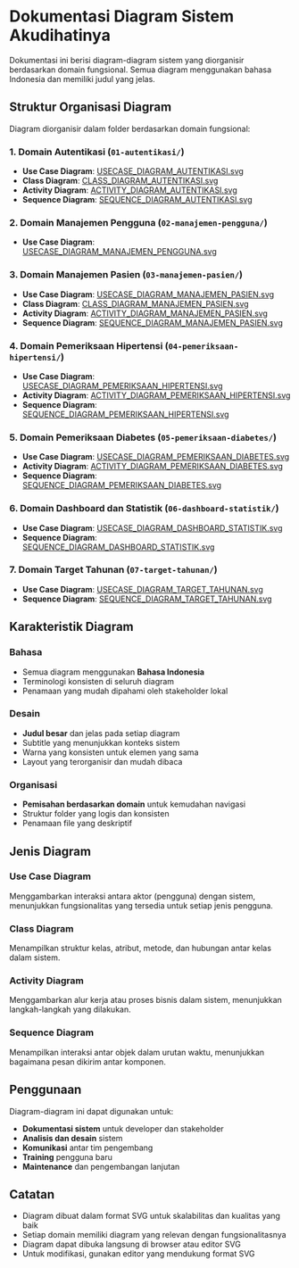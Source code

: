 # Dokumentasi Diagram Sistem Akudihatinya

Dokumentasi ini berisi diagram-diagram sistem yang diorganisir berdasarkan domain fungsional. Semua diagram menggunakan bahasa Indonesia dan memiliki judul yang jelas.

## Struktur Organisasi Diagram

Diagram diorganisir dalam folder berdasarkan domain fungsional:

### 1. Domain Autentikasi (`01-autentikasi/`)
- **Use Case Diagram**: [USECASE_DIAGRAM_AUTENTIKASI.svg](./01-autentikasi/USECASE_DIAGRAM_AUTENTIKASI.svg)
- **Class Diagram**: [CLASS_DIAGRAM_AUTENTIKASI.svg](./01-autentikasi/CLASS_DIAGRAM_AUTENTIKASI.svg)
- **Activity Diagram**: [ACTIVITY_DIAGRAM_AUTENTIKASI.svg](./01-autentikasi/ACTIVITY_DIAGRAM_AUTENTIKASI.svg)
- **Sequence Diagram**: [SEQUENCE_DIAGRAM_AUTENTIKASI.svg](./01-autentikasi/SEQUENCE_DIAGRAM_AUTENTIKASI.svg)

### 2. Domain Manajemen Pengguna (`02-manajemen-pengguna/`)
- **Use Case Diagram**: [USECASE_DIAGRAM_MANAJEMEN_PENGGUNA.svg](./02-manajemen-pengguna/USECASE_DIAGRAM_MANAJEMEN_PENGGUNA.svg)

### 3. Domain Manajemen Pasien (`03-manajemen-pasien/`)
- **Use Case Diagram**: [USECASE_DIAGRAM_MANAJEMEN_PASIEN.svg](./03-manajemen-pasien/USECASE_DIAGRAM_MANAJEMEN_PASIEN.svg)
- **Class Diagram**: [CLASS_DIAGRAM_MANAJEMEN_PASIEN.svg](./03-manajemen-pasien/CLASS_DIAGRAM_MANAJEMEN_PASIEN.svg)
- **Activity Diagram**: [ACTIVITY_DIAGRAM_MANAJEMEN_PASIEN.svg](./03-manajemen-pasien/ACTIVITY_DIAGRAM_MANAJEMEN_PASIEN.svg)
- **Sequence Diagram**: [SEQUENCE_DIAGRAM_MANAJEMEN_PASIEN.svg](./03-manajemen-pasien/SEQUENCE_DIAGRAM_MANAJEMEN_PASIEN.svg)

### 4. Domain Pemeriksaan Hipertensi (`04-pemeriksaan-hipertensi/`)
- **Use Case Diagram**: [USECASE_DIAGRAM_PEMERIKSAAN_HIPERTENSI.svg](./04-pemeriksaan-hipertensi/USECASE_DIAGRAM_PEMERIKSAAN_HIPERTENSI.svg)
- **Activity Diagram**: [ACTIVITY_DIAGRAM_PEMERIKSAAN_HIPERTENSI.svg](./04-pemeriksaan-hipertensi/ACTIVITY_DIAGRAM_PEMERIKSAAN_HIPERTENSI.svg)
- **Sequence Diagram**: [SEQUENCE_DIAGRAM_PEMERIKSAAN_HIPERTENSI.svg](./04-pemeriksaan-hipertensi/SEQUENCE_DIAGRAM_PEMERIKSAAN_HIPERTENSI.svg)

### 5. Domain Pemeriksaan Diabetes (`05-pemeriksaan-diabetes/`)
- **Use Case Diagram**: [USECASE_DIAGRAM_PEMERIKSAAN_DIABETES.svg](./05-pemeriksaan-diabetes/USECASE_DIAGRAM_PEMERIKSAAN_DIABETES.svg)
- **Activity Diagram**: [ACTIVITY_DIAGRAM_PEMERIKSAAN_DIABETES.svg](./05-pemeriksaan-diabetes/ACTIVITY_DIAGRAM_PEMERIKSAAN_DIABETES.svg)
- **Sequence Diagram**: [SEQUENCE_DIAGRAM_PEMERIKSAAN_DIABETES.svg](./05-pemeriksaan-diabetes/SEQUENCE_DIAGRAM_PEMERIKSAAN_DIABETES.svg)

### 6. Domain Dashboard dan Statistik (`06-dashboard-statistik/`)
- **Use Case Diagram**: [USECASE_DIAGRAM_DASHBOARD_STATISTIK.svg](./06-dashboard-statistik/USECASE_DIAGRAM_DASHBOARD_STATISTIK.svg)
- **Sequence Diagram**: [SEQUENCE_DIAGRAM_DASHBOARD_STATISTIK.svg](./06-dashboard-statistik/SEQUENCE_DIAGRAM_DASHBOARD_STATISTIK.svg)

### 7. Domain Target Tahunan (`07-target-tahunan/`)
- **Use Case Diagram**: [USECASE_DIAGRAM_TARGET_TAHUNAN.svg](./07-target-tahunan/USECASE_DIAGRAM_TARGET_TAHUNAN.svg)
- **Sequence Diagram**: [SEQUENCE_DIAGRAM_TARGET_TAHUNAN.svg](./07-target-tahunan/SEQUENCE_DIAGRAM_TARGET_TAHUNAN.svg)

## Karakteristik Diagram

### Bahasa
- Semua diagram menggunakan **Bahasa Indonesia**
- Terminologi konsisten di seluruh diagram
- Penamaan yang mudah dipahami oleh stakeholder lokal

### Desain
- **Judul besar** dan jelas pada setiap diagram
- Subtitle yang menunjukkan konteks sistem
- Warna yang konsisten untuk elemen yang sama
- Layout yang terorganisir dan mudah dibaca

### Organisasi
- **Pemisahan berdasarkan domain** untuk kemudahan navigasi
- Struktur folder yang logis dan konsisten
- Penamaan file yang deskriptif

## Jenis Diagram

### Use Case Diagram
Menggambarkan interaksi antara aktor (pengguna) dengan sistem, menunjukkan fungsionalitas yang tersedia untuk setiap jenis pengguna.

### Class Diagram
Menampilkan struktur kelas, atribut, metode, dan hubungan antar kelas dalam sistem.

### Activity Diagram
Menggambarkan alur kerja atau proses bisnis dalam sistem, menunjukkan langkah-langkah yang dilakukan.

### Sequence Diagram
Menampilkan interaksi antar objek dalam urutan waktu, menunjukkan bagaimana pesan dikirim antar komponen.

## Penggunaan

Diagram-diagram ini dapat digunakan untuk:
- **Dokumentasi sistem** untuk developer dan stakeholder
- **Analisis dan desain** sistem
- **Komunikasi** antar tim pengembang
- **Training** pengguna baru
- **Maintenance** dan pengembangan lanjutan

## Catatan

- Diagram dibuat dalam format SVG untuk skalabilitas dan kualitas yang baik
- Setiap domain memiliki diagram yang relevan dengan fungsionalitasnya
- Diagram dapat dibuka langsung di browser atau editor SVG
- Untuk modifikasi, gunakan editor yang mendukung format SVG